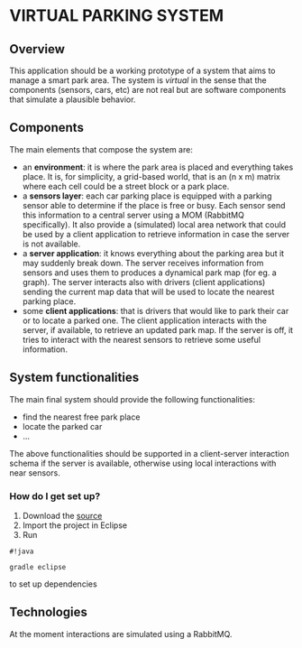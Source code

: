 # VIRTUAL PARKING SYSTEM #

## Overview ##

This application should be a working prototype of a system that aims to manage a smart park area. The system is *virtual* in the sense that the components (sensors, cars, etc) are not real but are software components that simulate a plausible behavior.

## Components ##

The main elements that compose the system are:

* an **environment**: it is where the park area is placed and everything takes place. It is, for simplicity, a grid-based world, that is an (n x m) matrix where each cell could be a street block or a park place.
* a **sensors layer**: each car parking place is equipped with a parking sensor able to determine if the place is free or busy. Each sensor send this information to a central server using a MOM (RabbitMQ specifically). It also provide a (simulated) local area network that could be used by a client application to retrieve information in case the server is not available.
* a **server application**: it knows everything about the parking area but it may suddenly break down. The server receives information from sensors and uses them to produces a dynamical park map (for eg. a graph). The server interacts also with drivers (client applications) sending the current map data that will be used to locate the nearest parking place. 
* some **client applications**: that is drivers that would like to park their car or to locate a parked one. The client application interacts with the server, if available, to retrieve an updated park map. If the server is off, it tries to interact with the nearest sensors to retrieve some useful information.

## System functionalities ##

The main final system should provide the following functionalities:

* find the nearest free park place
* locate the parked car
* ...

The above functionalities should be supported in a client-server interaction schema if the server is available, otherwise using local interactions with near sensors. 

### How do I get set up? ###

1. Download the [source](https://bitbucket.org/acco93/virtual-parking-system/src) 
2. Import the project in Eclipse
3. Run 
```
#!java

gradle eclipse
```
to set up dependencies

## Technologies ##
At the moment interactions are simulated using a RabbitMQ.